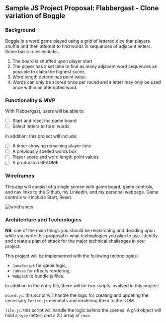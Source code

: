 ## Sample JS Project Proposal: Flabbergast - Clone variation of Boggle

### Background

Boggle is a word game played using a grid of lettered dice that players shuffle and then attempt to find words in sequences of adjacent letters.
Some basic rules include...

1) The board is shuffled upon player start
2) The player has a set time to find as many adjacent word sequences as possible to claim the highest score.
3) Word length determines point value.
4) Words can only be scored once per round and a letter may only be used once within an attempted word.

### Functionality & MVP  

With Flabbergast, users will be able to:

- [ ] Start and reset the game board
- [ ] Select letters to form words

In addition, this project will include:

- [ ] A timer showing remaining player time
- [ ] A previously spelled words box
- [ ] Player score and word length point values
- [ ] A production README

### Wireframes

This app will consist of a single screen with game board, game controls, and nav links to the Github, my LinkedIn, and my personal webpage.  Game controls will include Start, Reset.

![wireframes](https://i.imgur.com/Xj5bFKV.png)

### Architecture and Technologies

**NB**: one of the main things you should be researching and deciding upon while you write this proposal is what technologies you plan to use.  Identify and create a plan of attack for the major technical challenges in your project.

This project will be implemented with the following technologies:

- `JavaScript` for game logic,
- `Canvas` for effects rendering,
- `Webpack` to bundle js files.

In addition to the entry file, there will be two scripts involved in this project:

`board.js`: this script will handle the logic for creating and updating the necessary `letter.js` elements and rendering them to the DOM.

`tile.js`: this script will handle the logic behind the scenes.  A grid object will hold a `type` (letter) and a 2D array of `rows`.
